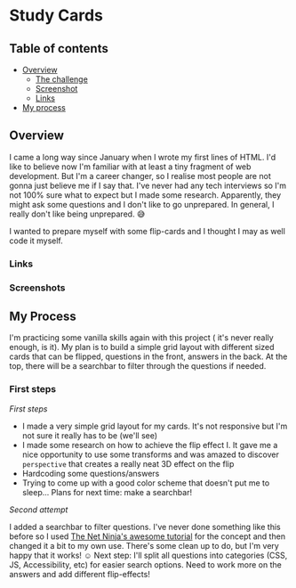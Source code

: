 # Study Cards


## Table of contents

- [Overview](#overview)
  - [The challenge](#the-challenge)
  - [Screenshot](#screenshot)
  - [Links](#links)
- [My process](#my-process)


## Overview

I came a long way since January when I wrote my first lines of HTML. I'd like to believe now I'm familiar with at least a tiny fragment of web development. But I'm a career changer, so I realise most people are not gonna just believe me if I say that. I've never had any tech interviews so I'm not 100% sure what to expect but I made some research. Apparently, they might ask some questions and I don't like to go unprepared. In general, I really don't like being unprepared. :sweat_smile:

I wanted to prepare myself with some flip-cards and I thought I may as well code it myself.

### Links

### Screenshots

## My Process

I'm practicing some vanilla skills again with this project ( it's never really enough, is it). My plan is to build a simple grid layout with different sized cards that can be flipped, questions in the front, answers in the back. At the top, there will be a searchbar to filter through the questions if needed.

### First steps


*First steps*

- I made a very simple grid layout for my cards. It's not responsive but I'm not sure it really has to be (we'll see)
- I made some research on how to achieve the flip effect I. It gave me a nice opportunity to use some transforms and was amazed to discover ```perspective``` that creates a really neat 3D effect on the flip
- Hardcoding some questions/answers
- Trying to come up with a good color scheme that doesn't put me to sleep...
Plans for next time: make a searchbar!

*Second attempt*

I added a searchbar to filter questions. I've never done something like this before so I used [The Net Ninja's awesome tutorial](https://www.youtube.com/watch?v=3NG8zy0ywIk) for the concept and then changed it a bit to my own use. There's some clean up to do, but I'm very happy that it works! :relaxed:
Next step: I'll split all questions into categories (CSS, JS, Accessibility, etc) for easier search options. Need to work more on the answers and add different flip-effects!